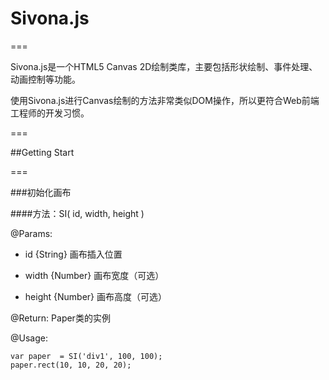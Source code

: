 # Sivona.js
===

Sivona.js是一个HTML5 Canvas 2D绘制类库，主要包括形状绘制、事件处理、动画控制等功能。

使用Sivona.js进行Canvas绘制的方法非常类似DOM操作，所以更符合Web前端工程师的开发习惯。

===

##Getting Start

===

###初始化画布

####方法：SI( id, width, height )
	
@Params:

 - id {String} 画布插入位置

 - width {Number} 画布宽度（可选）

 - height {Number} 画布高度（可选）

@Return: Paper类的实例

@Usage:

	var paper  = SI('div1', 100, 100);
	paper.rect(10, 10, 20, 20);

